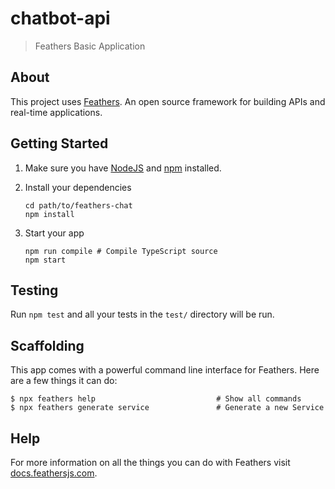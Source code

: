 # chatbot-api

> Feathers Basic Application

## About

This project uses [Feathers](http://feathersjs.com). An open source framework for building APIs and real-time applications.

## Getting Started

1. Make sure you have [NodeJS](https://nodejs.org/) and [npm](https://www.npmjs.com/) installed.
2. Install your dependencies

    ```
    cd path/to/feathers-chat
    npm install
    ```

3. Start your app

    ```
    npm run compile # Compile TypeScript source
    npm start
    ```

## Testing

Run `npm test` and all your tests in the `test/` directory will be run.

## Scaffolding

This app comes with a powerful command line interface for Feathers. Here are a few things it can do:

```
$ npx feathers help                           # Show all commands
$ npx feathers generate service               # Generate a new Service
```

## Help

For more information on all the things you can do with Feathers visit [docs.feathersjs.com](http://docs.feathersjs.com).

